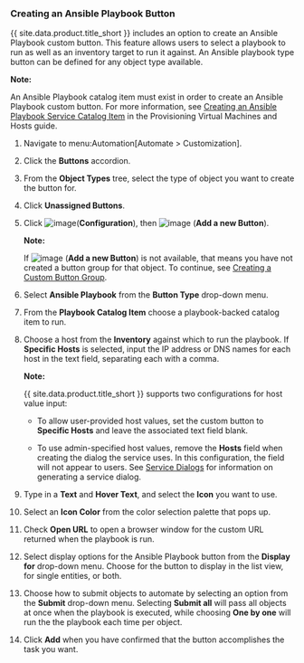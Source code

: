### Creating an Ansible Playbook Button

{{ site.data.product.title_short }} includes an option to create an Ansible Playbook custom
button. This feature allows users to select a playbook to run as well as
an inventory target to run it against. An Ansible playbook type button
can be defined for any object type available.

**Note:**

An Ansible Playbook catalog item must exist in order to create an Ansible Playbook custom button. For more information, see [Creating an Ansible Playbook Service Catalog Item](../provisioning_virtual_machines_and_hosts/index.html#creating-an-ansible-playbook-service-catalog-item) in the Provisioning Virtual Machines and Hosts guide.

1.  Navigate to menu:Automation\[Automate \> Customization\].

2.  Click the **Buttons** accordion.

3.  From the **Object Types** tree, select the type of object you want
    to create the button for.

4.  Click **Unassigned Buttons**.

5.  Click ![image](../images/1847.png)(**Configuration**), then
    ![image](../images/1862.png) (**Add a new Button**).

    **Note:**

    If ![image](../images/1862.png) (**Add a new Button**) is not
    available, that means you have not created a button group for that
    object. To continue, see [Creating a Custom Button Group](#create-custom-button-group).

6.  Select **Ansible Playbook** from the **Button Type** drop-down menu.

7.  From the **Playbook Catalog Item** choose a playbook-backed catalog
    item to run.

8.  Choose a host from the **Inventory** against which to run the
    playbook. If **Specific Hosts** is selected, input the IP address or
    DNS names for each host in the text field, separating each with a
    comma.

    **Note:**

    {{ site.data.product.title_short }} supports two configurations for host value
    input:

      - To allow user-provided host values, set the custom button to
        **Specific Hosts** and leave the associated text field blank.

      - To use admin-specified host values, remove the **Hosts** field when creating the dialog the service uses. In this
        configuration, the field will not appear to users. See [Service Dialogs](../provisioning_virtual_machines_and_hosts/index.html#service-dialogs) for information on generating a service dialog.

9.  Type in a **Text** and **Hover Text**, and select the **Icon** you
    want to use.

10. Select an **Icon Color** from the color selection palette that pops
    up.

11. Check **Open URL** to open a browser window for the custom URL
    returned when the playbook is run.

12. Select display options for the Ansible Playbook button from the
    **Display for** drop-down menu. Choose for the button to display in
    the list view, for single entities, or both.

13. Choose how to submit objects to automate by selecting an option from
    the **Submit** drop-down menu. Selecting **Submit all** will pass
    all objects at once when the playbook is executed, while choosing
    **One by one** will run the the playbook each time per object.

14. Click **Add** when you have confirmed that the button accomplishes
    the task you want.
